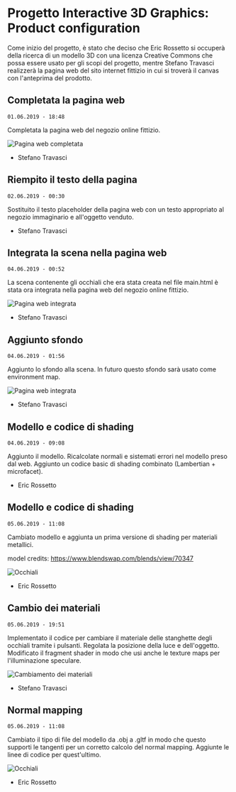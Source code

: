 # Progetto Interactive 3D Graphics: Product configuration

Come inizio del progetto, è stato che deciso che Eric Rossetto si occuperà della ricerca di un modello 3D con una licenza Creative Commons che possa essere usato per gli scopi del progetto, mentre Stefano Travasci realizzerà la pagina web del sito internet fittizio in cui si troverà il canvas con l'anteprima del prodotto.

## Completata la pagina web
```01.06.2019 - 18:48```

Completata la pagina web del negozio online fittizio.

![Pagina web completata](https://raw.githubusercontent.com/interactive3dgraphicscourse-uniud-2019/product-configuration-2019-travasci-rossetto/master/screenshots/Completata%20pagina%20web.PNG)

- Stefano Travasci

## Riempito il testo della pagina
```02.06.2019 - 00:30```

Sostituito il testo placeholder della pagina web con un testo appropriato al negozio immaginario e all'oggetto venduto.

- Stefano Travasci

## Integrata la scena nella pagina web
```04.06.2019 - 00:52```

La scena contenente gli occhiali che era stata creata nel file main.html è stata ora integrata nella pagina web del negozio online fittizio.

![Pagina web integrata](https://raw.githubusercontent.com/interactive3dgraphicscourse-uniud-2019/product-configuration-2019-travasci-rossetto/master/screenshots/integrata%20la%20scena.PNG)

- Stefano Travasci

## Aggiunto sfondo
```04.06.2019 - 01:56```

Aggiunto lo sfondo alla scena. In futuro questo sfondo sarà usato come environment map.

![Pagina web integrata](https://raw.githubusercontent.com/interactive3dgraphicscourse-uniud-2019/product-configuration-2019-travasci-rossetto/master/screenshots/aggiunto%20sfondo.PNG)

- Stefano Travasci

## Modello e codice di shading
```04.06.2019 - 09:08```

Aggiunto il modello. Ricalcolate normali e sistemati errori nel modello preso dal web. Aggiunto un codice basic di shading combinato (Lambertian + microfacet).

- Eric Rossetto

## Modello e codice di shading
```05.06.2019 - 11:08```

Cambiato modello e aggiunta un prima versione di shading per materiali metallici.

model credits:  https://www.blendswap.com/blends/view/70347

![Occhiali](https://raw.githubusercontent.com/interactive3dgraphicscourse-uniud-2019/product-configuration-2019-travasci-rossetto/master/screenshots/glasses_first_render.png)

- Eric Rossetto

## Cambio dei materiali
```05.06.2019 - 19:51```

Implementato il codice per cambiare il materiale delle stanghette degli occhiali tramite i pulsanti. Regolata la posizione della luce e dell'oggetto. Modificato il fragment shader in modo che usi anche le texture maps per l'illuminazione speculare.

![Cambiamento dei materiali](https://raw.githubusercontent.com/interactive3dgraphicscourse-uniud-2019/product-configuration-2019-travasci-rossetto/master/screenshots/CambioMateriali.PNG)

- Stefano Travasci

## Normal mapping
```05.06.2019 - 11:08```

Cambiato il tipo di file del modello da .obj a .gltf in modo che questo supporti le tangenti per un corretto calcolo del normal mapping. Aggiunte le linee di codice per quest'ultimo.

![Occhiali](https://raw.githubusercontent.com/interactive3dgraphicscourse-uniud-2019/product-configuration-2019-travasci-rossetto/master/screenshots/normal_mapping.png)

- Eric Rossetto
